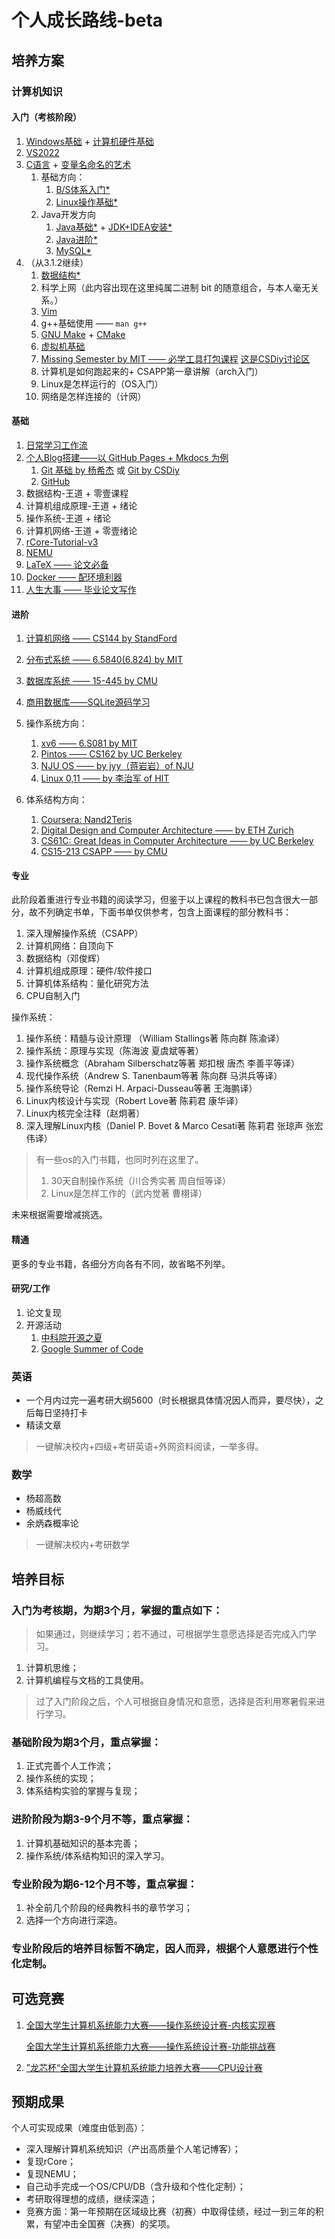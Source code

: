# 个人成长路线-beta

## 培养方案

### 计算机知识

#### 入门（考核阶段）

1. [Windows基础](https://www.bilibili.com/video/BV1vR4y1Q7iF) + [计算机硬件基础](https://www.bilibili.com/video/BV1TL4y1N7ZM)
2. [VS2022](https://www.bilibili.com/video/BV1Xt411g7jT)
3. [C语言](https://www.bilibili.com/video/BV1qE411d7Zx) + [变量名命名的艺术](https://www.bilibili.com/video/BV1X64y1o7EZ)
   1. 基础方向：
      1. [B/S体系入门*](https://www.bilibili.com/video/BV1d7411p7RF)
      2. [Linux操作基础*](https://www.bilibili.com/video/BV18U4y1W7av)
   2. Java开发方向
      1. [Java基础*](https://www.bilibili.com/video/BV1QE411g7gi) + [JDK+IDEA安装*](https://www.bilibili.com/video/BV1U7411z7ut)
      2. [Java进阶*](https://www.yuque.com/frank-93a7b/fuck/lbz01b)
      3. [MySQL*](https://www.bilibili.com/video/BV18i4y187i3)
4. （从3.1.2继续）
   1. [数据结构*](https://www.bilibili.com/video/BV1t14y1G7wn)
   2. 科学上网（此内容出现在这里纯属二进制 bit 的随意组合，与本人毫无关系。）
   3. [Vim](https://csdiy.wiki/%E5%BF%85%E5%AD%A6%E5%B7%A5%E5%85%B7/Vim/)
   4. g++基础使用 —— `man g++`
   5. [GNU Make](https://csdiy.wiki/%E5%BF%85%E5%AD%A6%E5%B7%A5%E5%85%B7/GNU_Make/) + [CMake](https://csdiy.wiki/%E5%BF%85%E5%AD%A6%E5%B7%A5%E5%85%B7/CMake/)
   6. [虚拟机基础](https://www.bilibili.com/video/BV1t741167UB)
   7. [Missing Semester by MIT —— 必学工具打包课程](https://missing-semester-cn.github.io/) [这是CSDiy讨论区](https://csdiy.wiki/%E7%BC%96%E7%A8%8B%E5%85%A5%E9%97%A8/MIT-Missing-Semester/)
   8. 计算机是如何跑起来的+ CSAPP第一章讲解（arch入门）
   9. Linux是怎样运行的（OS入门）
   10. 网络是怎样连接的（计网）

#### 基础

1. [日常学习工作流](https://csdiy.wiki/%E5%BF%85%E5%AD%A6%E5%B7%A5%E5%85%B7/workflow/)
2. [个人Blog搭建——以 GitHub Pages + Mkdocs 为例](https://www.bilibili.com/video/BV1hL4y1w72r)
   1. [Git 基础 by 杨希杰](https://www.bilibili.com/video/BV1eh411v7gt) 或 [Git by CSDiy](https://csdiy.wiki/%E5%BF%85%E5%AD%A6%E5%B7%A5%E5%85%B7/Git/)
   2. [GitHub](https://csdiy.wiki/%E5%BF%85%E5%AD%A6%E5%B7%A5%E5%85%B7/GitHub/)
3. 数据结构-王道 + 零壹课程
4. 计算机组成原理-王道 + 绪论
5. 操作系统-王道 + 绪论
6. 计算机网络-王道 + 零壹绪论
7. [rCore-Tutorial-v3](http://rcore-os.cn/rCore-Tutorial-Book-v3/)
8. [NEMU](https://nju-projectn.github.io/ics-pa-gitbook/ics2022/)
9. [LaTeX —— 论文必备](https://csdiy.wiki/%E5%BF%85%E5%AD%A6%E5%B7%A5%E5%85%B7/LaTeX/)
10. [Docker —— 配环境利器](https://csdiy.wiki/%E5%BF%85%E5%AD%A6%E5%B7%A5%E5%85%B7/Docker/)
11. [人生大事 —— 毕业论文写作](https://csdiy.wiki/%E5%BF%85%E5%AD%A6%E5%B7%A5%E5%85%B7/thesis/)

#### 进阶

1. [计算机网络 —— CS144 by StandFord](https://cs144.github.io/)
2. [分布式系统 —— 6.5840(6.824) by MIT](https://pdos.csail.mit.edu/6.824/schedule.html)
3. [数据库系统 —— 15-445 by CMU](https://15445.courses.cs.cmu.edu/spring2023/)
4. [商用数据库——SQLite源码学习](https://github.com/sqlite/sqlite)
5. 操作系统方向：
   1. [xv6 —— 6.S081 by MIT](https://pdos.csail.mit.edu/6.828/2021/schedule.html)
   2. [Pintos —— CS162 by UC Berkeley](https://cs162.org/)
   3. [NJU OS —— by jyy（蒋岩岩）of NJU](http://jyywiki.cn/OS/2023/)
   4. [Linux 0,11 —— by 李治军 of HIT](https://www.bilibili.com/video/BV19r4y1b7Aw)

6. 体系结构方向：
   1. [Coursera: Nand2Teris](https://csdiy.wiki/%E4%BD%93%E7%B3%BB%E7%BB%93%E6%9E%84/N2T/)
   2. [Digital Design and Computer Architecture —— by ETH Zurich](https://csdiy.wiki/%E4%BD%93%E7%B3%BB%E7%BB%93%E6%9E%84/DDCA/)
   3. [CS61C: Great Ideas in Computer Architecture —— by UC Berkeley](https://csdiy.wiki/%E4%BD%93%E7%B3%BB%E7%BB%93%E6%9E%84/CS61C/)
   4. [CS15-213 CSAPP —— by CMU](https://csdiy.wiki/%E4%BD%93%E7%B3%BB%E7%BB%93%E6%9E%84/CSAPP/)


#### 专业

此阶段着重进行专业书籍的阅读学习，但鉴于以上课程的教科书已包含很大一部分，故不列确定书单，下面书单仅供参考，包含上面课程的部分教科书：

1. 深入理解操作系统（CSAPP）
2. 计算机网络：自顶向下
3. 数据结构（邓俊辉）
4. 计算机组成原理：硬件/软件接口
5. 计算机体系结构：量化研究方法
6. CPU自制入门

操作系统：

1. 操作系统：精髓与设计原理 （William Stallings著 陈向群 陈渝译）
2. 操作系统：原理与实现（陈海波 夏虞斌等著）
3. 操作系统概念（Abraham Silberschatz等著 郑扣根 唐杰 李善平等译）
4. 现代操作系统（Andrew S. Tanenbaum等著 陈向群 马洪兵等译）
5. 操作系统导论（Remzi H. Arpaci-Dusseau等著 王海鹏译）
6. Linux内核设计与实现（Robert Love著 陈莉君 康华译）
7. Linux内核完全注释（赵炯著）
8. 深入理解Linux内核（Daniel P. Bovet & Marco Cesati著 陈莉君 张琼声 张宏伟译）

> 有一些os的入门书籍，也同时列在这里了。
>
> 1. 30天自制操作系统（川合秀实著 周自恒等译）
> 2. Linux是怎样工作的（武内觉著 曹栩译）

未来根据需要增减挑选。

#### 精通

更多的专业书籍，各细分方向各有不同，故省略不列举。

#### 研究/工作

1. 论文复现
2. 开源活动
   1. [中科院开源之夏](https://summer-ospp.ac.cn/)
   2. [Google Summer of Code](https://summerofcode.withgoogle.com/)


### 英语

- 一个月内过完一遍考研大纲5600（时长根据具体情况因人而异，要尽快），之后每日坚持打卡
- 精读文章

> 一键解决校内+四级+考研英语+外网资料阅读，一举多得。

### 数学

- 杨超高数
- 杨威线代
- 余炳森概率论

> 一键解决校内+考研数学

## 培养目标

### 入门为考核期，为期3个月，掌握的重点如下：

> 如果通过，则继续学习；若不通过，可根据学生意愿选择是否完成入门学习。

1. 计算机思维；
2. 计算机编程与文档的工具使用。

> 过了入门阶段之后，个人可根据自身情况和意愿，选择是否利用寒暑假来进行学习。

### 基础阶段为期3个月，重点掌握：

1. 正式完善个人工作流；
2. 操作系统的实现；
3. 体系结构实验的掌握与复现；

### 进阶阶段为期3-9个月不等，重点掌握：

1. 计算机基础知识的基本完善；
2. 操作系统/体系结构知识的深入学习。

### 专业阶段为期6-12个月不等，重点掌握：

1. 补全前几个阶段的经典教科书的章节学习；
2. 选择一个方向进行深造。

### 专业阶段后的培养目标暂不确定，因人而异，根据个人意愿进行个性化定制。

## 可选竞赛

1. [全国大学生计算机系统能力大赛——操作系统设计赛-内核实现赛](https://os.educg.net/#/index?TYPE=OS_N)

   [全国大学生计算机系统能力大赛——操作系统设计赛-功能挑战赛](https://os.educg.net/#/index?TYPE=OS_G)

2. [”龙芯杯“全国大学生计算机系统能力培养大赛——CPU设计赛](http://www.nscscc.com/)

## 预期成果

个人可实现成果（难度由低到高）：

- 深入理解计算机系统知识（产出高质量个人笔记博客）；
- 复现rCore；
- 复现NEMU；
- 自己动手完成一个OS/CPU/DB（含升级和个性化定制）；
- 考研取得理想的成绩，继续深造；
- 竞赛方面：第一年预期在区域级比赛（初赛）中取得佳绩，经过一到三年的积累，有望冲击全国赛（决赛）的奖项。
